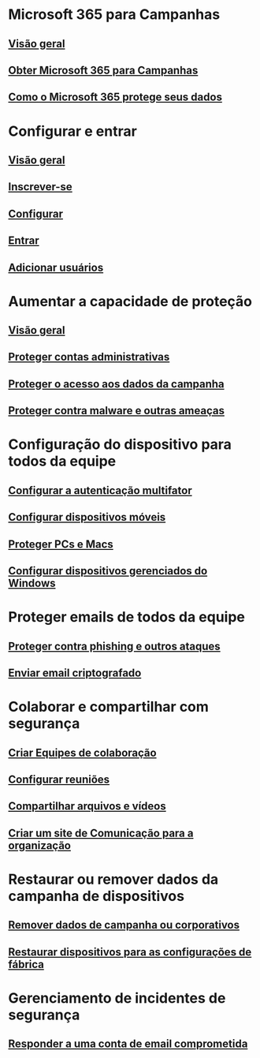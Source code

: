 # Microsoft 365 para Campanhas
## [Visão geral](index.md)
## [Obter Microsoft 365 para Campanhas](get-microsoft-365-campaigns.md)
## [Como o Microsoft 365 protege seus dados](m365-campaigns-users.md)

# Configurar e entrar
## [Visão geral](microsoft-365-campaigns-setup-overview.md)
## [Inscrever-se](m365-campaigns-sign-up.md)
## [Configurar](../business/set-up.md?toc=/microsoft-365/campaigns/toc.json)
## [Entrar](m365-campaigns-sign-in.md)
## [Adicionar usuários](../business/add-users-m365b.md?toc=/microsoft-365/campaigns/toc.json)

# Aumentar a capacidade de proteção
## [Visão geral](m365-campaigns-security-overview.md)
## [Proteger contas administrativas](m365-campaigns-protect-admin-accounts.md)
## [Proteger o acesso aos dados da campanha](m365-campaigns-conditional-access.md)
## [Proteger contra malware e outras ameaças](m365-campaigns-increase-protection.md) 

# Configuração do dispositivo para todos da equipe
## [Configurar a autenticação multifator](m365-campaigns-multifactor-authenication.md)
## [Configurar dispositivos móveis](../business/set-up-mobile-devices.md?toc=/microsoft-365/campaigns/toc.json)
## [Proteger PCs e Macs](m365-campaigns-protect-pcs-macs.md)
## [Configurar dispositivos gerenciados do Windows](../business/set-up-windows-devices.md?toc=/microsoft-365/campaigns/toc.json)

# Proteger emails de todos da equipe
## [Proteger contra phishing e outros ataques](m365-campaigns-phishing-and-attacks.md)
## [Enviar email criptografado](send-encrypted-email.md)

# Colaborar e compartilhar com segurança
## [Criar Equipes de colaboração](create-teams-for-collaboration.md)
## [Configurar reuniões](set-up-meetings.md)
## [Compartilhar arquivos e vídeos](share-files-and-videos.md)
## [Criar um site de Comunicação para a organização](create-communications-site.md)

# Restaurar ou remover dados da campanha de dispositivos 
## [Remover dados de campanha ou corporativos](../business/remove-company-data.md?toc=/microsoft-365/campaigns/toc.json)
## [Restaurar dispositivos para as configurações de fábrica](../business/reset-devices-to-factory-settings.md?toc=/microsoft-365/campaigns/toc.json)

# Gerenciamento de incidentes de segurança
## [Responder a uma conta de email comprometida](../compliance/responding-to-a-compromised-email-account?toc=/microsoft-365/campaigns/toc.json)
